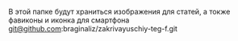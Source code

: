 В этой папке будут храниться изображения для статей, а токже фавиконы и иконка для смартфона
git@github.com:braginaliz/zakrivayuschiy-teg-f.git
